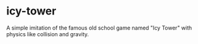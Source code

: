 # icy-tower
A simple imitation of the famous old school game named "Icy Tower" with physics like collision and gravity.
